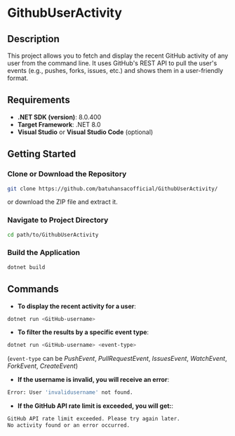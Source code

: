 # GithubUserActivity

## Description
This project allows you to fetch and display the recent GitHub activity of any user from the command line. It uses GitHub's REST API to pull the user's events (e.g., pushes, forks, issues, etc.) and shows them in a user-friendly format.

## Requirements
- **.NET SDK (version)**: 8.0.400
- **Target Framework**: .NET 8.0 
- **Visual Studio** or **Visual Studio Code** (optional)

## Getting Started

### Clone or Download the Repository
```bash
git clone https://github.com/batuhansacofficial/GithubUserActivity/
```
or download the ZIP file and extract it.

### Navigate to Project Directory
```bash
cd path/to/GithubUserActivity
```

### Build the Application
```bash
dotnet build
```

## Commands
- **To display the recent activity for a user**:
```bash
dotnet run <GitHub-username>
```
- **To filter the results by a specific event type**:
```bash
dotnet run <GitHub-username> <event-type>
```
(`event-type` can be *PushEvent*, *PullRequestEvent*, *IssuesEvent*, *WatchEvent*, *ForkEvent*, *CreateEvent*)
- **If the username is invalid, you will receive an error**:
```bash
Error: User 'invalidusername' not found.
```
- **If the GitHub API rate limit is exceeded, you will get:**:
```bash
GitHub API rate limit exceeded. Please try again later.
No activity found or an error occurred.
```
